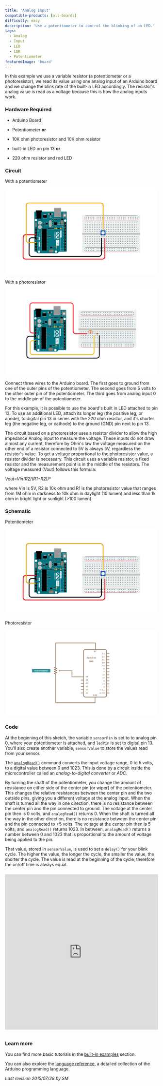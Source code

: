 ```yaml
---
title: 'Analog Input'
compatible-products: [all-boards]
difficulty: easy
description: 'Use a potentiometer to control the blinking of an LED.'
tags: 
  - Analog
  - Input
  - LED
  - LDR
  - Potentiometer
featuredImage: 'board'
---
```


In this example we use a variable resistor (a potentiometer or a photoresistor), we read its value using one analog input of an Arduino board and we change the blink rate of the built-in LED accordingly. The resistor's analog value is read as a voltage because this is how the analog inputs work.

### Hardware Required

- Arduino Board

- Potentiometer **or**
- 10K ohm photoresistor and 10K ohm resistor

- built-in LED on pin 13 **or**
- 220 ohm resistor and red LED

### Circuit

With a potentiometer


![](assets/circuit-pot.png)



With a photoresistor


![](assets/circuit.png)



Connect three wires to the Arduino board.  The first goes to ground from one of the outer pins of the potentiometer.  The second goes from 5 volts to the other outer pin of the potentiometer.  The third goes from analog input 0 to the middle pin of the potentiometer.

For this example, it is possible to use the board's built in LED attached to pin 13. To use an additional LED, attach its longer leg (the positive leg, or anode), to digital pin 13 in series with the 220 ohm resistor, and it's shorter leg (the negative leg, or cathode) to the ground (GND) pin next to pin 13.

The circuit based on a photoresistor uses a resistor divider to allow the high impedance Analog input to measure the voltage. These inputs do not draw almost any current, therefore by Ohm's law the voltage measured on the other end of a resistor connected to 5V is always 5V, regardless the resistor's value. To get a voltage proportional to the photoresistor value, a resistor divider is necessary.
This circuit uses a variable resistor, a fixed resistor and the measurement point is in the middle of the resistors. The voltage measured (Vout) follows this formula:

**Vout=Vin*(R2/(R1+R2))**

where Vin is 5V, R2 is 10k ohm and R1 is the photoresistor value that ranges from 1M ohm in darkness to 10k ohm in daylight (10 lumen) and less than 1k ohm in bright light or sunlight (>100 lumen).

### Schematic


Potentiometer

![](assets/circuit-pot.png)


Photoresistor

![](assets/schematic-pot.png)

### Code

At the beginning of this sketch, the variable `sensorPin` is set to to analog pin 0, where your potentiometer is attached, and `ledPin` is set to digital pin 13. You'll also create another variable, `sensorValue` to store the values read from your sensor.

The [`analogRead()`](https://www.arduino.cc/en/Reference/AnalogRead) command converts the input voltage range, 0 to 5 volts, to a digital value between 0 and 1023.  This is done by a circuit inside the microcontroller called an *analog-to-digital converter* or *ADC*.

By turning the shaft of the potentiometer, you change the amount of resistance on either side of the center pin (or wiper) of the potentiometer.  This changes the relative resistances between the center pin and the two outside pins, giving you a different voltage at the analog input.  When the shaft is turned all the way in one direction, there is no resistance between the center pin and the pin connected to ground. The voltage at the center pin then is 0 volts, and `analogRead()` returns 0.  When the shaft is turned all the way in the other direction, there is no resistance between the center pin and the pin connected to +5 volts. The voltage at the center pin then is 5 volts, and `analogRead()` returns 1023.  In between,  `analogRead()` returns a number between 0 and 1023 that is proportional to the amount of voltage being applied to the pin.

That value, stored in `sensorValue`, is used to set a `delay()` for your blink cycle. The higher the value, the longer the cycle, the smaller the value, the shorter the cycle. The value is read at the beginning of the cycle, therefore the on/off time is always equal.

<iframe src='https://create.arduino.cc/example/builtin/03.Analog%5CAnalogInput/AnalogInput/preview?embed&snippet' style='height:510px;width:100%;margin:10px 0' frameborder='0'></iframe>

### Learn more

You can find more basic tutorials in the [built-in examples](/built-in-examples) section.

You can also explore the [language reference](https://www.arduino.cc/reference/en/), a detailed collection of the Arduino programming language.

*Last revision 2015/07/28 by SM*
